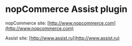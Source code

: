 ﻿nopCommerce Assist plugin
===========

nopCommerce site: [http://www.nopcommerce.com](http://www.nopcommerce.com)

Assist site: [http://www.assist.ru](http://www.assist.ru)